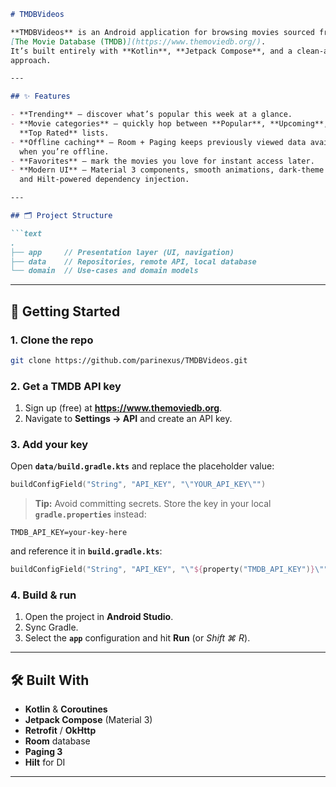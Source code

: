 ````markdown
# TMDBVideos

**TMDBVideos** is an Android application for browsing movies sourced from  
[The Movie Database (TMDB)](https://www.themoviedb.org/).  
It’s built entirely with **Kotlin**, **Jetpack Compose**, and a clean-architecture
approach.

---

## ✨ Features

- **Trending** – discover what’s popular this week at a glance.  
- **Movie categories** – quickly hop between **Popular**, **Upcoming**, and  
  **Top Rated** lists.  
- **Offline caching** – Room + Paging keeps previously viewed data available
  when you’re offline.  
- **Favorites** – mark the movies you love for instant access later.  
- **Modern UI** – Material 3 components, smooth animations, dark-theme support,
  and Hilt-powered dependency injection.

---

## 🗂 Project Structure

```text
.
├── app     // Presentation layer (UI, navigation)
├── data    // Repositories, remote API, local database
└── domain  // Use-cases and domain models
````

---

## 🚀 Getting Started

### 1. Clone the repo

```bash
git clone https://github.com/parinexus/TMDBVideos.git
```

### 2. Get a TMDB API key

1. Sign up (free) at **https://www.themoviedb.org**.
2. Navigate to **Settings → API** and create an API key.

### 3. Add your key

Open **`data/build.gradle.kts`** and replace the placeholder value:

```kotlin
buildConfigField("String", "API_KEY", "\"YOUR_API_KEY\"")
```

> **Tip:** Avoid committing secrets.
> Store the key in your local **`gradle.properties`** instead:

```properties
TMDB_API_KEY=your-key-here
```

and reference it in **`build.gradle.kts`**:

```kotlin
buildConfigField("String", "API_KEY", "\"${property("TMDB_API_KEY")}\"")
```

### 4. Build & run

1. Open the project in **Android Studio**.
2. Sync Gradle.
3. Select the **`app`** configuration and hit **Run** (or *Shift ⌘ R*).

---

## 🛠 Built With

* **Kotlin** & **Coroutines**
* **Jetpack Compose** (Material 3)
* **Retrofit** / **OkHttp**
* **Room** database
* **Paging 3**
* **Hilt** for DI

---